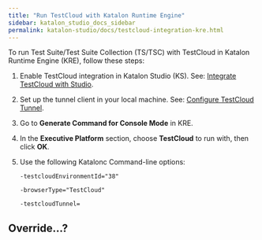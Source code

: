 ```yaml
---
title: "Run TestCloud with Katalon Runtime Engine" 
sidebar: katalon_studio_docs_sidebar
permalink: katalon-studio/docs/testcloud-integration-kre.html
---
```


To run Test Suite/Test Suite Collection (TS/TSC) with TestCloud in Katalon Runtime Engine (KRE), follow these steps:

1. Enable TestCloud integration in Katalon Studio (KS). See: [Integrate TestCloud with Studio](link).

2. Set up the tunnel client in your local machine. See: [Configure TestCloud Tunnel](link).

3. Go to **Generate Command for Console Mode** in KRE.

4. In the **Executive Platform** section, choose **TestCloud** to run with, then click **OK**.

5. Use the following Katalonc Command-line options:

    `-testcloudEnvironmentId="38"`

    `-browserType="TestCloud"`

    `-testcloudTunnel=`

## Override...?